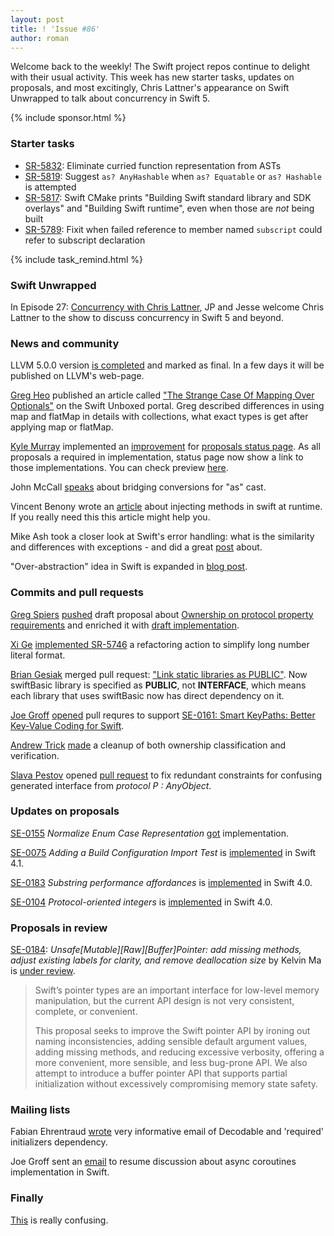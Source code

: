 ```yaml
---
layout: post
title: ! 'Issue #86'
author: roman
---
```


Welcome back to the weekly! The Swift project repos continue to delight with their usual activity. This week has new starter tasks, updates on proposals, and most excitingly, Chris Lattner's appearance on Swift Unwrapped to talk about concurrency in Swift 5. 

<!--excerpt-->

{% include sponsor.html %}

### Starter tasks

- [SR-5832](https://bugs.swift.org/browse/SR-5832): Eliminate curried function representation from ASTs
- [SR-5819](https://bugs.swift.org/browse/SR-5819): Suggest `as? AnyHashable` when `as? Equatable` or `as? Hashable` is attempted
- [SR-5817](https://bugs.swift.org/browse/SR-5817): Swift CMake prints "Building Swift standard library and SDK overlays" and "Building Swift runtime", even when those are *not* being built
- [SR-5789](https://bugs.swift.org/browse/SR-5789): Fixit when failed reference to member named `subscript` could refer to subscript declaration

{% include task_remind.html %}

### Swift Unwrapped

In Episode 27: [Concurrency with Chris Lattner](https://spec.fm/podcasts/swift-unwrapped/84323), JP and Jesse welcome Chris Lattner to the show to discuss concurrency in Swift 5 and beyond.

### News and community

LLVM 5.0.0 version [is completed](http://lists.llvm.org/pipermail/llvm-dev/2017-September/117136.html) and marked as final. In a few days it will be published on LLVM's web-page.

[Greg Heo](https://gregheo.com) published an article called ["The Strange Case Of Mapping Over Optionals"](https://swiftunboxed.com/lang/optionals-map-flatmap/) on the Swift Unboxed portal. Greg described differences in using map and flatMap in details with collections, what exact types is get after applying map or flatMap.

[Kyle Murray](https://github.com/krilnon) implemented an [improvement](https://github.com/apple/swift-evolution/pull/747) for [proposals status page](http://apple.github.io/swift-evolution/). As all proposals a required in implementation, status page now show a link to those implementations. You can check preview [here](https://krilnon.github.io/swift-evolution/#?search=apple).

John McCall [speaks](https://mjtsai.com/blog/2017/08/29/swift-4-bridging-peephole-for-as-casts/) about bridging conversions for "as" cast.

Vincent Benony wrote an [article](https://www.hopperapp.com/blog/?p=219) about injecting methods in swift at runtime. If you really need this this article might help you.

Mike Ash took a closer look at Swift's error handling: what is the similarity and differences with exceptions - and did a great [post](https://www.mikeash.com/pyblog/friday-qa-2017-08-25-swift-error-handling-implementation.html) about.

"Over-abstraction" idea in Swift is expanded in [blog post](http://belkadan.com/blog/2017/09/Over-abstraction/).

### Commits and pull requests

[Greg Spiers](https://github.com/gspiers) [pushed](https://github.com/apple/swift-evolution/pull/707) draft proposal about [Ownership on protocol property requirements](https://lists.swift.org/pipermail/swift-evolution/Week-of-Mon-20170501/036495.html) and enriched it with [draft implementation](https://github.com/apple/swift/pull/11744).

[Xi Ge](https://github.com/nkcsgexi) [implemented SR-5746](https://github.com/apple/swift/pull/11711/files) a refactoring action to simplify long number literal format.

[Brian Gesiak](https://github.com/modocache) merged pull request: ["Link static libraries as PUBLIC"](https://github.com/apple/swift/pull/11703). Now swiftBasic library is specified as **PUBLIC**, not **INTERFACE**, which means each library that uses swiftBasic now has direct dependency on it.

[Joe Groff](https://github.com/jckarter) [opened](https://github.com/apple/swift/pull/11730) pull requres to support [SE-0161: Smart KeyPaths: Better Key-Value Coding for Swift](https://github.com/apple/swift-evolution/blob/master/proposals/0161-key-paths.md).

[Andrew Trick](https://github.com/atrick) [made](https://github.com/apple/swift/pull/11753) a cleanup of both ownership classification and
verification.

[Slava Pestov](https://github.com/slavapestov) opened [pull request](https://github.com/apple/swift/pull/11786) to fix redundant constraints for confusing generated interface from *protocol P : AnyObject*.

### Updates on proposals

[SE-0155](https://github.com/apple/swift-evolution/blob/master/proposals/0155-normalize-enum-case-representation.md) *Normalize Enum Case Representation* [got](https://bugs.swift.org/browse/SR-4691?focusedCommentId=28297&page=com.atlassian.jira.plugin.system.issuetabpanels%3Acomment-tabpanel#comment-28297) implementation.

[SE-0075](https://github.com/apple/swift-evolution/blob/master/proposals/0075-import-test.md) *Adding a Build Configuration Import Test* is [implemented](https://github.com/apple/swift-evolution/commit/087d3fa5034719e3c3e5076bcec9af80af04c319) in Swift 4.1.

[SE-0183](https://github.com/apple/swift-evolution/blob/master/proposals/0183-substring-affordances.md) *Substring performance affordances* is [implemented](https://github.com/apple/swift-evolution/commit/f19236c66a4e1a3d1c6914e6f21c871b40d3329e) in Swift 4.0.

[SE-0104](https://github.com/apple/swift-evolution/blob/master/proposals/0104-improved-integers.md) *Protocol-oriented integers* is [implemented](https://github.com/apple/swift-evolution/commit/abe20baea443b7aa7ffe22a4d1202df442d9a434) in Swift 4.0.


### Proposals in review

[SE-0184](https://github.com/apple/swift-evolution/blob/master/proposals/0184-unsafe-pointers-add-missing.md): *Unsafe[Mutable][Raw][Buffer]Pointer: add missing methods, adjust existing labels for clarity, and remove deallocation size* by Kelvin Ma is [under review](https://lists.swift.org/pipermail/swift-evolution-announce/2017-September/000401.html).

> Swift’s pointer types are an important interface for low-level memory manipulation, but the current API design is not very consistent, complete, or convenient.
>
> This proposal seeks to improve the Swift pointer API by ironing out naming inconsistencies, adding sensible default argument values, adding missing methods, and reducing excessive verbosity, offering a more convenient, more sensible, and less bug-prone API. We also attempt to introduce a buffer pointer API that supports partial initialization without excessively compromising memory state safety.

### Mailing lists

Fabian Ehrentraud [wrote](https://lists.swift.org/pipermail/swift-evolution/Week-of-Mon-20170828/039396.html) very informative email of Decodable and 'required' initializers dependency.

Joe Groff sent an [email](https://lists.swift.org/pipermail/swift-evolution/Week-of-Mon-20170828/039349.html) to resume discussion about async coroutines implementation in Swift.

### Finally

[This](https://twitter.com/jamesthomson/status/905056942053306369) is really confusing.
